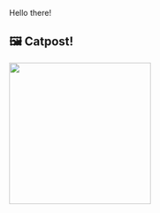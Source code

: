 Hello there!



## 🖼️ Catpost!

<sub>
    <img src="https://cdn2.thecatapi.com/images/a1q.jpg" height="256">
</sub>

